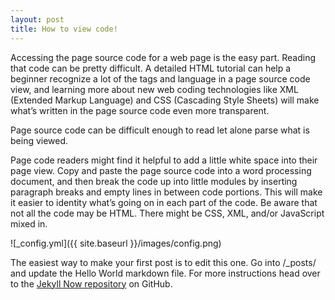 ```yaml
---
layout: post
title: How to view code!
---
```


Accessing the page source code for a web page is the easy part. Reading that code can be pretty difficult. A detailed HTML tutorial can help a beginner recognize a lot of the tags and language in a page source code view, and learning more about new web coding technologies like XML (Extended Markup Language) and CSS (Cascading Style Sheets) will make what’s written in the page source code even more transparent.


Page source code can be difficult enough to read let alone parse what is being viewed. 

Page code readers might find it helpful to add a little white space into their page view. Copy and paste the page source code into a word processing document, and then break the code up into little modules by inserting paragraph breaks and empty lines in between code portions. This will make it easier to identity what’s going on in each part of the code.
Be aware that not all the code may be HTML. There might be CSS, XML, and/or JavaScript mixed in.



![_config.yml]({{ site.baseurl }}/images/config.png)

The easiest way to make your first post is to edit this one. 
Go into /_posts/ and update the Hello World markdown file. 
For more instructions head over to the [Jekyll Now repository](https://github.com/barryclark/jekyll-now) on GitHub.
